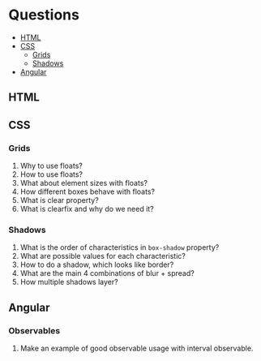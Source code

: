# Questions
- [HTML](#html)
- [CSS](#css)
  - [Grids](#grids)
  - [Shadows](#shadows)
- [Angular](#angular)
## HTML
## CSS
### Grids
1. Why to use floats?
2. How to use floats?
3. What about element sizes with floats?
4. How different boxes behave with floats?
5. What is clear property?
6. What is clearfix and why do we need it?
### Shadows
1. What is the order of characteristics in `box-shadow` property?
2. What are possible values for each characteristic?
3. How to do a shadow, which looks like border?
4. What are the main 4 combinations of blur + spread?
5. How multiple shadows layer?
## Angular
### Observables
1. Make an example of good observable usage with interval observable.